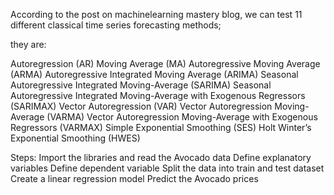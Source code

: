According to the post on machinelearning mastery blog, we can test 11 different classical time series forecasting methods; 

they are:

Autoregression (AR)
Moving Average (MA)
Autoregressive Moving Average (ARMA)
Autoregressive Integrated Moving Average (ARIMA)
Seasonal Autoregressive Integrated Moving-Average (SARIMA)
Seasonal Autoregressive Integrated Moving-Average with Exogenous Regressors (SARIMAX)
Vector Autoregression (VAR)
Vector Autoregression Moving-Average (VARMA)
Vector Autoregression Moving-Average with Exogenous Regressors (VARMAX)
Simple Exponential Smoothing (SES)
Holt Winter’s Exponential Smoothing (HWES)


Steps:
Import the libraries and read the Avocado data
Define explanatory variables
Define dependent variable
Split the data into train and test dataset
Create a linear regression model
Predict the Avocado prices